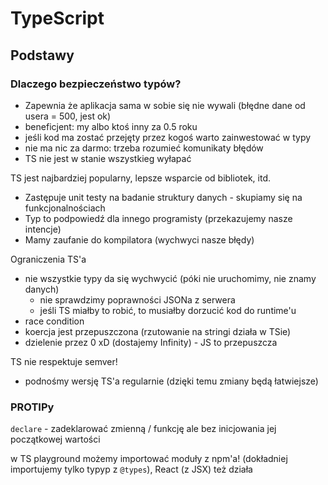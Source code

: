 # TypeScript

## Podstawy

### Dlaczego bezpieczeństwo typów?

- Zapewnia że aplikacja sama w sobie się nie wywali (błędne dane od usera = 500, jest ok)
- beneficjent: my albo ktoś inny za 0.5 roku
- jeśli kod ma zostać przejęty przez kogoś warto zainwestować w typy
- nie ma nic za darmo: trzeba rozumieć komunikaty błędów
- TS nie jest w stanie wszystkieg wyłapać

TS jest najbardziej popularny, lepsze wsparcie od bibliotek, itd.

- Zastępuje unit testy na badanie struktury danych - skupiamy się na funkcjonalnościach
- Typ to podpowiedź dla innego programisty (przekazujemy nasze intencje)
- Mamy zaufanie do kompilatora (wychwyci nasze błędy)

Ograniczenia TS'a

- nie wszystkie typy da się wychwycić (póki nie uruchomimy, nie znamy danych)
  - nie sprawdzimy poprawności JSONa z serwera
  - jeśli TS miałby to robić, to musiałby dorzucić kod do runtime'u
- race condition
- koercja jest przepuszczona (rzutowanie na stringi działa w TSie)
- dzielenie przez 0 xD (dostajemy Infinity) - JS to przepuszcza

TS nie respektuje semver!

- podnośmy wersję TS'a regularnie (dzięki temu zmiany będą łatwiejsze)

### PROTIPy

`declare` - zadeklarować zmienną / funkcję ale bez inicjowania jej początkowej wartości

w TS playground możemy importować moduły z npm'a! (dokładniej importujemy tylko typyp z `@types`), React (z JSX) też działa
